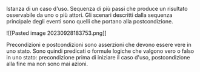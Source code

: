 Istanza di un caso d'uso.
Sequenza di più passi che produce un risultato osservabile da uno o più attori.
Gli scenari descritti dalla sequenza principale degli eventi sono quelli che portano alla postcondizione.

![[Pasted image 20230928183753.png]]

Precondizioni e postcondizioni sono asserzioni che devono essere vere in uno stato.
Sono quindi predicati o formule logiche che valgono vero o falso in uno stato: precondizione prima di iniziare il caso d'uso, postcondizione alla fine ma non sono mai azioni.
